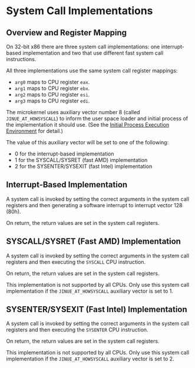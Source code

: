 # System Call Implementations

## Overview and Register Mapping

On 32-bit x86 there are three system call implementations: one interrupt-based
implementation and two that use different fast system call instructions.

All three implementations use the same system call register mappings:

* `arg0` maps to CPU register `eax`.
* `arg1` maps to CPU register `ebx`.
* `arg2` maps to CPU register `esi`.
* `arg3` maps to CPU register `edi`.

The microkernel uses auxiliary vector number 8 (called `JINUE_AT_HOWSYSCALL`)
to inform the user space loader and initial process of the implementation it
should use. (See the [Initial Process Execution
Environment](../init-process.md) for detail.)

The value of this auxiliary vector will be set to one of the following:

* 0 for the interrupt-based implementation
* 1 for the SYSCALL/SYSRET (fast AMD) implementation
* 2 for the SYSENTER/SYSEXIT (fast Intel) implementation

## Interrupt-Based Implementation

A system call is invoked by setting the correct arguments in the system call
registers and then generating a software interrupt to interrupt vector 128
(80h).

On return, the return values are set in the system call registers.

## SYSCALL/SYSRET (Fast AMD) Implementation

A system call is invoked by setting the correct arguments in the system call
registers and then executing the `SYSCALL` CPU instruction.

On return, the return values are set in the system call registers.

This implementation is not supported by all CPUs. Only use this system call
implementation if the `JINUE_AT_HOWSYSCALL` auxiliary vector is set to 1.

## SYSENTER/SYSEXIT (Fast Intel) Implementation

A system call is invoked by setting the correct arguments in the system call
registers and then executing the `SYSENTER` CPU instruction.

On return, the return values are set in the system call registers.

This implementation is not supported by all CPUs. Only use this system call
implementation if the `JINUE_AT_HOWSYSCALL` auxiliary vector is set to 2.
